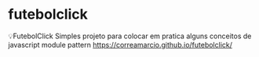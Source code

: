 # futebolclick
:bulb:FutebolClick
Simples projeto para colocar em pratica alguns conceitos de javascript module pattern
https://correamarcio.github.io/futebolclick/
